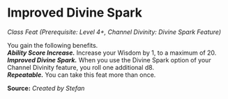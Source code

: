 # Improved Divine Spark
*Class Feat (Prerequisite: Level 4+, Channel Divinity: Divine Spark Feature)*

You gain the following benefits.  
***Ability Score Increase.*** Increase your Wisdom by 1, to a maximum of 20.  
***Improved Divine Spark.*** When you use the Divine Spark option of your Channel Divinity feature, you roll one additional d8.  
***Repeatable.*** You can take this feat more than once.



**Source:** *Created by Stefan*